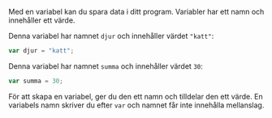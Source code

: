 Med en variabel kan du spara data i ditt program. Variabler har ett namn och innehåller ett värde.

Denna variabel har namnet `djur` och innehåller värdet `"katt"`:

```javascript
var djur = "katt";
```

Denna variabel har namnet `summa` och innehåller värdet `30`:

```javascript
var summa = 30;
```

För att skapa en variabel, ger du den ett namn och tilldelar den ett värde. En variabels namn skriver du efter `var` och namnet får inte innehålla mellanslag.